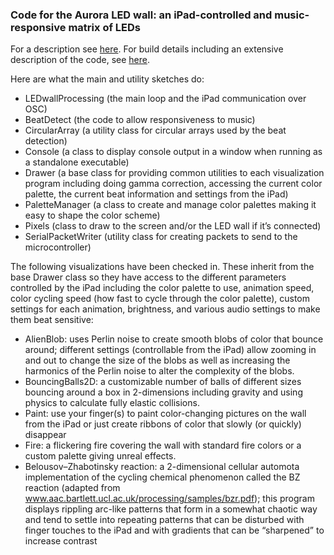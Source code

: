 ### Code for the Aurora LED wall: an iPad-controlled and music-responsive matrix of LEDs

For a description see [here](thecolorofthin.gs/post/25415779978/the-aurora-led-wall-a-4-foot-by-8-foot).
For build details including an extensive description of the code, see [here](thecolorofthin.gs/post/25418889588/build-details-for-the-aurora-led-wall).

Here are what the main and utility sketches do:
* LEDwallProcessing (the main loop and the iPad communication over OSC)
* BeatDetect (the code to allow responsiveness to music)
* CircularArray (a utility class for circular arrays used by the beat detection)
* Console (a class to display console output in a window when running as a standalone executable)
* Drawer (a base class for providing common utilities to each visualization program including doing gamma correction, accessing the current color palette, the current beat information and settings from the iPad)
* PaletteManager (a class to create and manage color palettes making it easy to shape the color scheme)
* Pixels (class to draw to the screen and/or the LED wall if it’s connected)
* SerialPacketWriter (utility class for creating packets to send to the microcontroller)
 

The following visualizations have been checked in. These inherit from the base Drawer class so they have access to the different parameters controlled by the iPad including the color palette to use, animation speed, color cycling speed (how fast to cycle through the color palette), custom settings for each animation, brightness, and various audio settings to make them beat sensitive:
* AlienBlob: uses Perlin noise to create smooth blobs of color that bounce around; different settings (controllable from the iPad) allow zooming in and out to change the size of the blobs as well as increasing the harmonics of the Perlin noise to alter the complexity of the blobs.
* BouncingBalls2D: a customizable number of balls of different sizes bouncing around a box in 2-dimensions including gravity and using physics to calculate fully elastic collisions.
* Paint: use your finger(s) to paint color-changing pictures on the wall from the iPad or just create ribbons of color that slowly (or quickly) disappear
* Fire: a flickering fire covering the wall with standard fire colors or a custom palette giving unreal effects.
* Belousov–Zhabotinsky reaction: a 2-dimensional cellular automota implementation of the cycling chemical phenomenon called the BZ reaction (adapted from www.aac.bartlett.ucl.ac.uk/processing/samples/bzr.pdf); this program displays rippling arc-like patterns that form in a somewhat chaotic way and tend to settle into repeating patterns that can be disturbed with finger touches to the iPad and with gradients that can be “sharpened” to increase contrast

